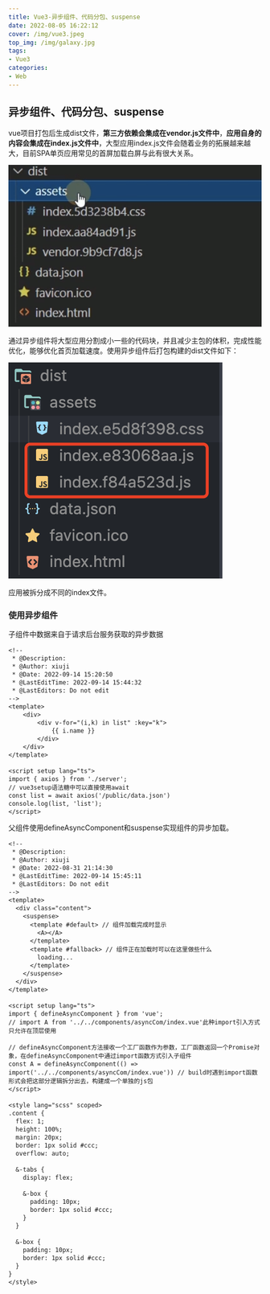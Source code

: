 ```yaml
---
title: Vue3-异步组件、代码分包、suspense
date: 2022-08-05 16:22:12
cover: /img/vue3.jpeg
top_img: /img/galaxy.jpg
tags:
- Vue3
categories:
- Web
---
```


## 异步组件、代码分包、suspense

vue项目打包后生成dist文件，**第三方依赖会集成在vendor.js文件中**，**应用自身的内容会集成在index.js文件中**，大型应用index.js文件会随着业务的拓展越来越大，目前SPA单页应用常见的首屏加载白屏与此有很大关系。

![](Vue3-异步组件、代码分包、suspense/image-20220914154735961.png)

通过异步组件将大型应用分割成小一些的代码块，并且减少主包的体积，完成性能优化，能够优化首页加载速度。使用异步组件后打包构建的dist文件如下：

![](Vue3-异步组件、代码分包、suspense/image-20220914155602417.png)

应用被拆分成不同的index文件。

### 使用异步组件

子组件中数据来自于请求后台服务获取的异步数据

```vue
<!--
 * @Description: 
 * @Author: xiuji
 * @Date: 2022-09-14 15:20:50
 * @LastEditTime: 2022-09-14 15:44:32
 * @LastEditors: Do not edit
-->
<template>
    <div>
        <div v-for="(i,k) in list" :key="k">
            {{ i.name }}
        </div>
    </div>
</template>

<script setup lang="ts">
import { axios } from './server';
// vue3setup语法糖中可以直接使用await
const list = await axios('/public/data.json')
console.log(list, 'list');
</script>
```

父组件使用defineAsyncComponent和suspense实现组件的异步加载。

```vue
<!--
 * @Description: 
 * @Author: xiuji
 * @Date: 2022-08-31 21:14:30
 * @LastEditTime: 2022-09-14 15:45:11
 * @LastEditors: Do not edit
-->
<template>
  <div class="content">
    <suspense>
      <template #default> // 组件加载完成时显示
        <A></A>
      </template>
      <template #fallback> // 组件正在加载时可以在这里做些什么
        loading...
      </template>
    </suspense>
  </div>
</template>

<script setup lang="ts">
import { defineAsyncComponent } from 'vue';
// import A from '../../components/asyncCom/index.vue'此种import引入方式只允许在顶层使用
  
// defineAsyncComponent方法接收一个工厂函数作为参数，工厂函数返回一个Promise对象，在defineAsyncComponent中通过import函数方式引入子组件
const A = defineAsyncComponent(() => import('../../components/asyncCom/index.vue')) // build时遇到import函数形式会把这部分逻辑拆分出去，构建成一个单独的js包
</script>

<style lang="scss" scoped>
.content {
  flex: 1;
  height: 100%;
  margin: 20px;
  border: 1px solid #ccc;
  overflow: auto;

  &-tabs {
    display: flex;

    &-box {
      padding: 10px;
      border: 1px solid #ccc;
    }
  }

  &-box {
    padding: 10px;
    border: 1px solid #ccc;
  }
}
</style>
```

#### 
